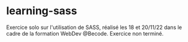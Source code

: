 # learning-sass
Exercice solo sur l'utilisation de SASS, réalisé les 18 et 20/11/22 dans le cadre de la formation WebDev @Becode.
Exercice non terminé.